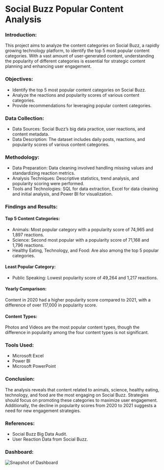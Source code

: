 # Social Buzz Popular Content Analysis
### Introduction: 
This project aims to analyze the content categories on Social Buzz, a rapidly growing technology platform, to identify the top 5 most popular content categories. With a vast amount of user-generated content, understanding the popularity of different categories is essential for strategic content planning and enhancing user engagement.
### Objectives:
+	Identify the top 5 most popular content categories on Social Buzz.
+	Analyze the reactions and popularity scores of various content categories.
+	Provide recommendations for leveraging popular content categories.
### Data Collection:
+	Data Sources: Social Buzz’s big data practice, user reactions, and content metadata.
+	Data Description: The dataset includes daily posts, reactions, and popularity scores of various content categories.
### Methodology:
+	Data Preparation: Data cleaning involved handling missing values and standardizing reaction metrics.
+	Analysis Techniques: Descriptive statistics, trend analysis, and popularity scoring were performed.
+	Tools and Technologies: SQL for data extraction, Excel for data cleaning and initial analysis, and Power BI for visualization.
### Findings and Results:
####	Top 5 Content Categories:
+	Animals: Most popular category with a popularity score of 74,965 and 1,897 reactions.
+	Science: Second most popular with a popularity score of 71,168 and 1,796 reactions.
+	Healthy Eating, Technology, and Food: Are also among the top 5 popular categories.
####	Least Popular Category:
+	Public Speaking: Lowest popularity score of 49,264 and 1,217 reactions.
####	Yearly Comparison: 
Content in 2020 had a higher popularity score compared to 2021, with a difference of over 117,000 in popularity score.
####	Content Types: 
Photos and Videos are the most popular content types, though the difference in popularity among the four content types is not significant.
### Tools Used: 
+	Microsoft Excel
+	Power BI
+	Microsoft PowerPoint
### Conclusion: 
The analysis reveals that content related to animals, science, healthy eating, technology, and food are the most engaging on Social Buzz. Strategies should focus on promoting these categories to maximize user engagement. Additionally, the decline in popularity scores from 2020 to 2021 suggests a need for new engagement strategies.
### References:
+	Social Buzz Big Data Audit.
+	User Reaction Data from Social Buzz.

### Dashboard:

![Snapshot of Dashboard](https://github.com/user-attachments/assets/88b269f7-61bc-4637-bbb7-56f7b82ded12)

